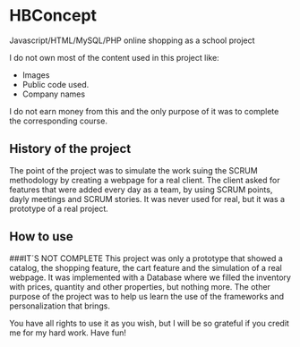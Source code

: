 # HBConcept
Javascript/HTML/MySQL/PHP online shopping as a school project

I do not own most of the content used in this project like: 
* Images 
* Public code used. 
* Company names

I do not earn money from this and the only purpose of it was to complete the corresponding course.

## History of the project
The point of the project was to simulate the work suing the SCRUM methodology by creating a webpage for a real client. The client asked
for features that were added every day as a team, by using SCRUM points, dayly meetings and SCRUM stories. It was never used for real, but
it was a prototype of a real project.

## How to use
###IT´S NOT COMPLETE
This project was only a prototype that showed a catalog, the shopping feature, the cart feature and the simulation of a real webpage. It 
was implemented with a Database where we filled the inventory with prices, quantity and other properties, but nothing more. The other
purpose of the project was to help us learn the use of the frameworks and personalization that brings. 

You have all rights to use it as you wish, but I will be so grateful if you credit me for my hard work. Have fun!
